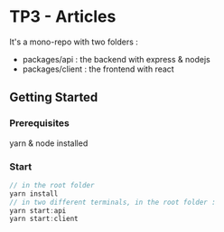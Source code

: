 # TP3 - Articles

It's a mono-repo with two folders :
- packages/api : the backend with express & nodejs
- packages/client : the frontend with react

## Getting Started
### Prerequisites
yarn & node installed

### Start
``` js
// in the root folder
yarn install
// in two different terminals, in the root folder :
yarn start:api
yarn start:client
```

